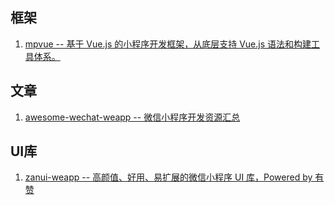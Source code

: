 ## 框架
1. [mpvue -- 基于 Vue.js 的小程序开发框架，从底层支持 Vue.js 语法和构建工具体系。](https://github.com/Meituan-Dianping/mpvue)

## 文章
1. [awesome-wechat-weapp -- 微信小程序开发资源汇总](https://github.com/justjavac/awesome-wechat-weapp)

## UI库
1. [zanui-weapp -- 高颜值、好用、易扩展的微信小程序 UI 库，Powered by 有赞](https://github.com/youzan/zanui-weapp)